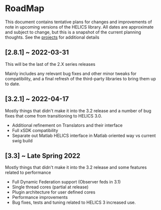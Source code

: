 # RoadMap

This document contains tentative plans for changes and improvements of note in upcoming versions of the HELICS library. All dates are approximate and subject to change, but this is a snapshot of the current planning thoughts. See the [projects](https://github.com/GMLC-TDC/HELICS/projects) for additional details

## \[2.8.1\] ~ 2022-03-31

This will be the last of the 2.X series releases

Mainly includes any relevant bug fixes and other minor tweaks for compatibility, and a final refresh of the third-party libraries to bring them up to date.

## \[3.2.1\] ~ 2022-04-17

Mostly things that didn't make it into the 3.2 release and a number of bug fixes that come from transitioning to HELICS 3.0.

- Additional refinement on Translators and their interface
- Full xSDK compatibility
- Separate out Matlab HELICS interface in Matlab oriented way vs current swig build

## \[3.3\] ~ Late Spring 2022

Mostly things that didn't make it into the 3.2 release and some features related to performance

- Full Dynamic Federation support (Observer feds in 3.1)
- Single thread cores (partial at release)
- Plugin architecture for user defined cores
- Performance improvements
- Bug fixes, tests and tuning related to HELICS 3 increased use.
